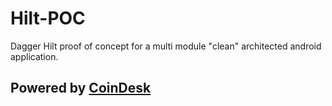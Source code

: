 # Hilt-POC

Dagger Hilt proof of concept for a multi module "clean" architected android application.

## Powered by [CoinDesk](https://www.coindesk.com/price/bitcoin) 
